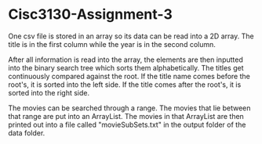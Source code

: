 # Cisc3130-Assignment-3

One csv file is stored in an array so its data can be read into a 2D array. 
The title is in the first column while the year is in the second column.

After all information is read into the array, the elements are then inputted into the binary search tree which sorts them alphabetically.
The titles get continuously compared against the root. If the title name comes before the root's, it is sorted into the left side.
If the title comes after the root's, it is sorted into the right side. 

The movies can be searched through a range. The movies that lie between that range are put into an ArrayList.
The movies in that ArrayList are then printed out into a file called "movieSubSets.txt" in the output folder of the data folder.
